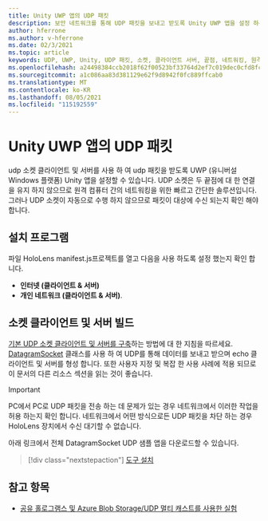 ```yaml
---
title: Unity UWP 앱의 UDP 패킷
description: 보안 네트워크를 통해 UDP 패킷을 보내고 받도록 Unity UWP 앱을 설정 하는 방법에 대해 알아봅니다.
author: hferrone
ms.author: v-hferrone
ms.date: 02/3/2021
ms.topic: article
keywords: UDP, UWP, Unity, UDP 패킷, 소켓, 클라이언트 서버, 끝점, 네트워킹, 원격 컴퓨터, datagramsocket, 샘플, .net
ms.openlocfilehash: a24498384ccb2018f62f00523bf33764d2ef7c019dec0cfd8fc70d86b55a81bb
ms.sourcegitcommit: a1c086aa83d381129e62f9d8942f0fc889ffcab0
ms.translationtype: MT
ms.contentlocale: ko-KR
ms.lasthandoff: 08/05/2021
ms.locfileid: "115192559"
---
```

# <a name="udp-packets-in-unity-uwp-apps"></a>Unity UWP 앱의 UDP 패킷

udp 소켓 클라이언트 및 서버를 사용 하 여 udp 패킷을 받도록 UWP (유니버설 Windows 플랫폼) Unity 앱을 설정할 수 있습니다. UDP 소켓은 두 끝점에 대 한 연결을 유지 하지 않으므로 원격 컴퓨터 간의 네트워킹을 위한 빠르고 간단한 솔루션입니다. 그러나 UDP 소켓이 자동으로 수행 하지 않으므로 패킷이 대상에 수신 되는지 확인 해야 합니다.

## <a name="setup"></a>설치 프로그램

파일 HoloLens manifest.js프로젝트를 열고 다음을 사용 하도록 설정 했는지 확인 합니다.
* **인터넷 (클라이언트 & 서버)** 
* **개인 네트워크 (클라이언트 & 서버)**.

## <a name="build-your-socket-client-and-server"></a>소켓 클라이언트 및 서버 빌드 

[기본 UDP 소켓 클라이언트 및 서버를 구축](/windows/uwp/networking/sockets#build-a-basic-udp-socket-client-and-server)하는 방법에 대 한 지침을 따르세요. [DatagramSocket](/uwp/api/Windows.Networking.Sockets.DatagramSocket) 클래스를 사용 하 여 UDP를 통해 데이터를 보내고 받으며 echo 클라이언트 및 서버를 형성 합니다. 또한 사용자 지정 및 복잡 한 사용 사례에 적용 되므로이 문서의 다른 리소스 섹션을 읽는 것이 좋습니다. 

> [!IMPORTANT]
> PC에서 PC로 UDP 패킷을 전송 하는 데 문제가 있는 경우 네트워크에서 이러한 작업을 허용 하는지 확인 합니다. 네트워크에서 어떤 방식으로든 UDP 패킷을 차단 하는 경우 HoloLens 장치에서 수신 대기할 수 없습니다.

아래 링크에서 전체 DatagramSocket UDP 샘플 앱을 다운로드할 수 있습니다.

> [!div class="nextstepaction"]
> [도구 설치](/samples/microsoft/windows-universal-samples/datagramsocket/)

## <a name="see-also"></a>참고 항목 
* [공유 홀로그램스 및 Azure Blob Storage/UDP 멀티 캐스트를 사용한 실험](https://mtaulty.com/2017/12/29/experiments-with-shared-holograms-and-azure-blob-storage-udp-multicasting-part-1/)